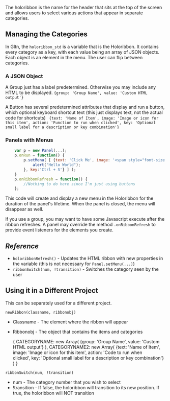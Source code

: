 The holoribbon is the name for the header that sits at the top of the screen and allows users to select various actions that appear in separate categories.

## Managing the Categories
In Gltn, the `holoribbon_std` is a variable that is the Holoribbon. It contains every category as a key, with each value being an array of JSON objects. Each object is an element in the menu. The user can flip between categories.

### A JSON Object
A Group just has a label predetermined. Otherwise you may include any HTML to be displayed.
`{group: 'Group Name', value: 'Custom HTML output'}`

A Button has several predetermined attributes that display and run a button, which optional keyboard shortcut text (this just displays text, not the actual code for shortcuts)
` {text: 'Name of Item', image: 'Image or icon for this item', action: 'Function to run when clicked', key: 'Optional small label for a description or key combination'}`

### Panels with Menus
```Javascript
    var p = new Panel(...);
    p.onRun = function() {
        p.setMenu( [ {text: 'Click Me', image: '<span style="font-size:18pt" class="fa fa-book"></span>', action: function() {
            alert("Hello World");
        }, key:'Ctrl + S'} ] );
    }
    p.onRibbonRefresh = function() {
        //Nothing to do here since I'm just using buttons
    };
```
This code will create and display a new menu in the Holoribbon for the duration of the panel's lifetime. When the panel is closed, the menu will disappear as well.

If you use a group, you may want to have some Javascript execute after the ribbon refreshes. A panel may override the method `.onRibbonRefresh` to provide event listeners for the elements you create. 

## *Reference*
* `holoribbonRefresh()` - Updates the HTML ribbon with new properties in the variable (this is not necessary for `Panel.setMenu(...)`)
* `ribbonSwitch(num, !transition)` - Switches the category seen by the user

## Using it in a Different Project
This can be separately used for a different project.

`newRibbon(classname, ribbonobj)`
* Classname - The element where the ribbon will appear
* Ribbonobj - The object that contains the items and categories

    { CATEGORYNAME: 
      new Array( {group: 'Group Name', value: 'Custom HTML output'} ),
    CATEGORYNAME2: 
      new Array( {text: 'Name of Item', image: 'Image or icon for this item', action: 'Code to run when    
      clicked', key: 'Optional small label for a description or key combination'} ) }


`ribbonSwitch(num, !transition)`
* num - The category number that you wish to select
* !transition - If false, the holoribbon will transition to its new position. If true, the holoribbon will NOT transition